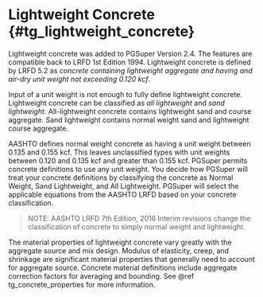 Lightweight Concrete {#tg_lightweight_concrete}
======================================
Lightweight concrete was added to PGSuper Version 2.4. The features are compatible back to LRFD 1st Edition 1994. Lightweight concrete is defined by LRFD 5.2 as *concrete containing lightweight aggregate and having and air-dry unit weight not exceeding 0.120 kcf*. 

Input of a unit weight is not enough to fully define lightweight concrete. Lightweight concrete can be classified as *all lightweight* and *sand lightweight*. All-lightweight concrete contains lightweight sand and course aggregate. Sand lightweight contains normal weight sand and lightweight course aggregate.

AASHTO defines normal weight concrete as having a unit weight between 0.135 and 0.155 kcf. This leaves unclassified types with unit weights between 0.120 and 0.135 kcf and greater than 0.155 kcf. PGSuper permits concrete definitions to use any unit weight. You decide how PGSuper will treat your concrete definitions by classifying the concrete as Normal Weight, Sand Lightweight, and All Lightweight. PGSuper will select the applicable equations from the AASHTO LRFD based on your concrete classification.

> NOTE: AASHTO LRFD 7th Edition, 2016 Interim revisions change the classification of concrete to simply normal weight and lightweight.

The material properties of lightweight concrete vary greatly with the aggregate source and mix design. Modulus of elasticity, creep, and shrinkage are significant material properties that generally need to account for aggregate source. Concrete material definitions include aggregate correction factors for averaging and bounding. See @ref tg_concrete_properties for more information.

